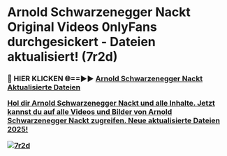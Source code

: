 # Arnold Schwarzenegger Nackt Original Videos 0nlyFans durchgesickert - Dateien aktualisiert! (7r2d)

<h3>🔴 HIER KLICKEN 🌐==►► <a href="https://tinyurl.com/h6vf6nb8" rel="nofollow">Arnold Schwarzenegger Nackt Aktualisierte Dateien

Hol dir Arnold Schwarzenegger Nackt und alle Inhalte. Jetzt kannst du auf alle Videos und Bilder von Arnold Schwarzenegger Nackt zugreifen. Neue aktualisierte Dateien 2025!

[![7r2d](https://i.imgur.com/sD4kR3V.gif)](https://tinyurl.com/h6vf6nb8)
